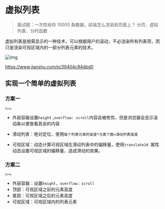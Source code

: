 # 虚拟列表
> 面试题：一次性给你 10000 条数据，前端怎么渲染到页面上？
> 分页、虚拟列表、分时函数

虚拟列表是按需显示的一种技术，可以根据用户的滚动，不必渲染所有列表项，而只是渲染可视区域内的一部分列表元素的技术。

![img](https://upload-images.jianshu.io/upload_images/20672535-fe03aee58f31b71d.png?imageMogr2/auto-orient/strip|imageView2/2/w/720/format/webp)

https://www.jianshu.com/p/39404c94dbd0

## 实现一个简单的虚拟列表

### 方案一

<img src="https://upload-images.jianshu.io/upload_images/20672535-46400265e1da0214.png?imageMogr2/auto-orient/strip|imageView2/2/w/830/format/webp" alt="img" style="zoom:50%;" />

* 外层容器设置`height` ,`overflow: scroll`内容会被修剪，但是浏览器会显示滚动条以便查看其余的内容

* 滑动列表：绝对定位，使用`每个列表元素的高度*元素个数=滑动列表高度`
* 可视区域：动态计算可视区域在滑动列表中的偏移量，使用`translate3d `属性动态设置可视区域的偏移量，造成滑动的效果。

### 方案二 

<img src="https://upload-images.jianshu.io/upload_images/20672535-76ae2cc04c6cae79.png?imageMogr2/auto-orient/strip|imageView2/2/w/836/format/webp" alt="img" style="zoom:50%;" />

- 外层容器：设置`height`，`overflow：scroll`
- 顶部：可视区域之前的元素高度
- 尾部：可视区域之后的元素高度
- 可视区域：可视区域内的列表元素

